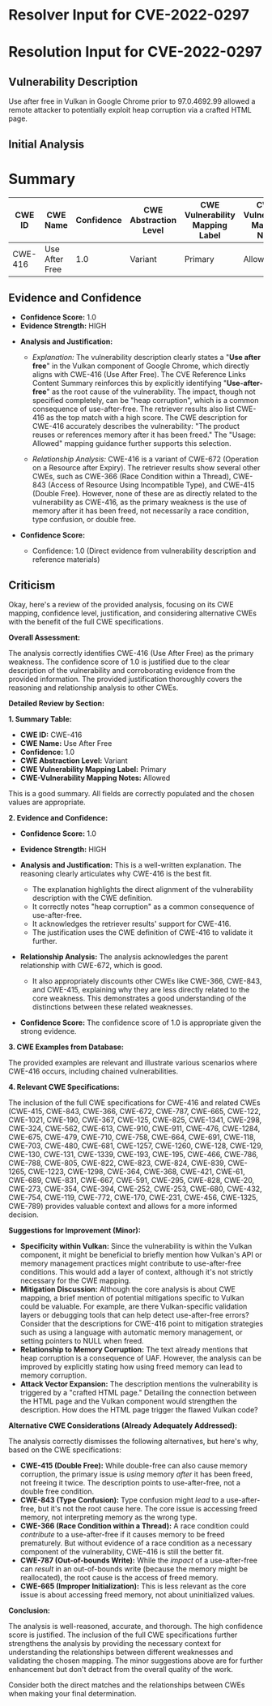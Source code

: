 # Resolver Input for CVE-2022-0297

# Resolution Input for CVE-2022-0297

## Vulnerability Description
Use after free in Vulkan in Google Chrome prior to 97.0.4692.99 allowed a remote attacker to potentially exploit heap corruption via a crafted HTML page.

## Initial Analysis
# Summary
| CWE ID | CWE Name | Confidence | CWE Abstraction Level | CWE Vulnerability Mapping Label | CWE-Vulnerability Mapping Notes |
|---|---|---|---|---|---|
| CWE-416 | Use After Free | 1.0 | Variant | Primary | Allowed |

## Evidence and Confidence

*   **Confidence Score:** 1.0
*   **Evidence Strength:** HIGH

- **Analysis and Justification:**  
  - *Explanation:* The vulnerability description clearly states a "**Use after free**" in the Vulkan component of Google Chrome, which directly aligns with CWE-416 (Use After Free). The CVE Reference Links Content Summary reinforces this by explicitly identifying "**Use-after-free**" as the root cause of the vulnerability. The impact, though not specified completely, can be "heap corruption", which is a common consequence of use-after-free. The retriever results also list CWE-416 as the top match with a high score. The CWE description for CWE-416 accurately describes the vulnerability: "The product reuses or references memory after it has been freed." The "Usage: Allowed" mapping guidance further supports this selection.
  
  - *Relationship Analysis:* CWE-416 is a variant of CWE-672 (Operation on a Resource after Expiry). The retriever results show several other CWEs, such as CWE-366 (Race Condition within a Thread), CWE-843 (Access of Resource Using Incompatible Type), and CWE-415 (Double Free). However, none of these are as directly related to the vulnerability as CWE-416, as the primary weakness is the use of memory after it has been freed, not necessarily a race condition, type confusion, or double free.

- **Confidence Score:**  
  - Confidence: 1.0 (Direct evidence from vulnerability description and reference materials)

## Criticism
Okay, here's a review of the provided analysis, focusing on its CWE mapping, confidence level, justification, and considering alternative CWEs with the benefit of the full CWE specifications.

**Overall Assessment:**

The analysis correctly identifies CWE-416 (Use After Free) as the primary weakness. The confidence score of 1.0 is justified due to the clear description of the vulnerability and corroborating evidence from the provided information. The provided justification thoroughly covers the reasoning and relationship analysis to other CWEs.

**Detailed Review by Section:**

**1. Summary Table:**

*   **CWE ID:** CWE-416
*   **CWE Name:** Use After Free
*   **Confidence:** 1.0
*   **CWE Abstraction Level:** Variant
*   **CWE Vulnerability Mapping Label:** Primary
*   **CWE-Vulnerability Mapping Notes:** Allowed

This is a good summary. All fields are correctly populated and the chosen values are appropriate.

**2. Evidence and Confidence:**

*   **Confidence Score:** 1.0
*   **Evidence Strength:** HIGH

*   **Analysis and Justification:** This is a well-written explanation. The reasoning clearly articulates why CWE-416 is the best fit.
    *   The explanation highlights the direct alignment of the vulnerability description with the CWE definition.
    *   It correctly notes "heap corruption" as a common consequence of use-after-free.
    *   It acknowledges the retriever results' support for CWE-416.
    *   The justification uses the CWE definition of CWE-416 to validate it further.

*   **Relationship Analysis:** The analysis acknowledges the parent relationship with CWE-672, which is good.
    *   It also appropriately discounts other CWEs like CWE-366, CWE-843, and CWE-415, explaining why they are less directly related to the core weakness.  This demonstrates a good understanding of the distinctions between these related weaknesses.

*   **Confidence Score:** The confidence score of 1.0 is appropriate given the strong evidence.

**3. CWE Examples from Database:**

The provided examples are relevant and illustrate various scenarios where CWE-416 occurs, including chained vulnerabilities.

**4. Relevant CWE Specifications:**

The inclusion of the full CWE specifications for CWE-416 and related CWEs (CWE-415, CWE-843, CWE-366, CWE-672, CWE-787, CWE-665, CWE-122, CWE-1021, CWE-190, CWE-367, CWE-125, CWE-825, CWE-1341, CWE-298, CWE-324, CWE-562, CWE-613, CWE-910, CWE-911, CWE-476, CWE-1284, CWE-675, CWE-479, CWE-710, CWE-758, CWE-664, CWE-691, CWE-118, CWE-703, CWE-480, CWE-681, CWE-1257, CWE-1260, CWE-128, CWE-129, CWE-130, CWE-131, CWE-1339, CWE-193, CWE-195, CWE-466, CWE-786, CWE-788, CWE-805, CWE-822, CWE-823, CWE-824, CWE-839, CWE-1265, CWE-1223, CWE-1298, CWE-364, CWE-368, CWE-421, CWE-61, CWE-689, CWE-831, CWE-667, CWE-591, CWE-295, CWE-828, CWE-20, CWE-273, CWE-354, CWE-394, CWE-252, CWE-253, CWE-680, CWE-432, CWE-754, CWE-119, CWE-772, CWE-170, CWE-231, CWE-456, CWE-1325, CWE-789) provides valuable context and allows for a more informed decision.

**Suggestions for Improvement (Minor):**

*   **Specificity within Vulkan:** Since the vulnerability is within the Vulkan component, it might be beneficial to briefly mention how Vulkan's API or memory management practices might contribute to use-after-free conditions. This would add a layer of context, although it's not strictly necessary for the CWE mapping.
*   **Mitigation Discussion:** Although the core analysis is about CWE mapping, a brief mention of potential mitigations specific to Vulkan could be valuable.  For example, are there Vulkan-specific validation layers or debugging tools that can help detect use-after-free errors? Consider that the descriptions for CWE-416 point to mitigation strategies such as using a language with automatic memory management, or setting pointers to NULL when freed.
*  **Relationship to Memory Corruption:** The text already mentions that heap corruption is a consequence of UAF. However, the analysis can be improved by explicitly stating how using freed memory can lead to memory corruption.
*  **Attack Vector Expansion:** The description mentions the vulnerability is triggered by a "crafted HTML page." Detailing the connection between the HTML page and the Vulkan component would strengthen the description. How does the HTML page trigger the flawed Vulkan code?

**Alternative CWE Considerations (Already Adequately Addressed):**

The analysis correctly dismisses the following alternatives, but here's why, based on the CWE specifications:

*   **CWE-415 (Double Free):** While double-free can also cause memory corruption, the primary issue is *using* memory *after* it has been freed, not freeing it twice.  The description points to use-after-free, not a double free condition.
*   **CWE-843 (Type Confusion):** Type confusion might *lead* to a use-after-free, but it's not the root cause here.  The core issue is accessing freed memory, not interpreting memory as the wrong type.
*   **CWE-366 (Race Condition within a Thread):** A race condition could *contribute* to a use-after-free if it causes memory to be freed prematurely. But without evidence of a race condition as a necessary component of the vulnerability, CWE-416 is still the better fit.
*   **CWE-787 (Out-of-bounds Write):** While the *impact* of a use-after-free can *result* in an out-of-bounds write (because the memory might be reallocated), the root cause is the access of freed memory.
*   **CWE-665 (Improper Initialization):** This is less relevant as the core issue is about accessing freed memory, not about uninitialized values.

**Conclusion:**

The analysis is well-reasoned, accurate, and thorough. The high confidence score is justified. The inclusion of the full CWE specifications further strengthens the analysis by providing the necessary context for understanding the relationships between different weaknesses and validating the chosen mapping. The minor suggestions above are for further enhancement but don't detract from the overall quality of the work.

Consider both the direct matches and the relationships between CWEs
when making your final determination.
        